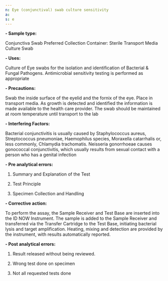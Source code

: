 ```yaml
---
n: Eye (conjunctival) swab culture sensitivity
a: 
s: e
---
```


__-	Sample type:__

Conjunctiva Swab Preferred Collection Container: Sterile Transport Media Culture   Swab

__-	Uses:__

Culture of Eye swabs for the isolation and identification of Bacterial & Fungal Pathogens. Antimicrobial sensitivity testing is performed as appropriate

__-	Precautions:__

Swab the inside surface of the eyelid and the fornix of the eye. Place in transport media. As growth is detected and identified the information is made available to the health care provider. The swab should be maintained at room temperature until transport to the lab

__-	Interfering Factors:__

Bacterial conjunctivitis is usually caused by Staphylococcus aureus, Streptococcus pneumoniae, Haemophilus species, Moraxella catarrhalis or, less commonly, Chlamydia trachomatis. Neisseria gonorrhoeae causes gonococcal conjunctivitis, which usually results from sexual contact with a person who has a genital infection 

__-	Pre analytical errors:__

1) Summary and Explanation of the Test

2) Test Principle

3) Specimen Collection and Handling

__-	Corrective action:__

To perform the assay, the Sample Receiver and Test Base are inserted into the ID NOW Instrument. The sample is added to the Sample Receiver and transferred via the Transfer Cartridge to the Test Base, initiating bacterial lysis and target amplification. Heating, mixing and detection are provided by the instrument, with results automatically reported.

__-	Post analytical errors:__

1. Result released without being reviewed.

2. Wrong test done on specimen

3. Not all requested tests done